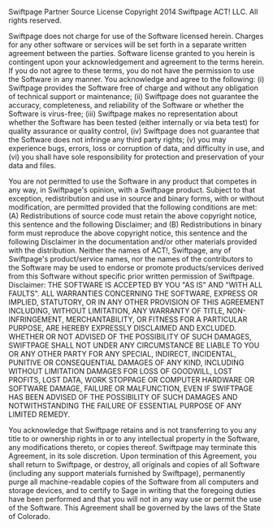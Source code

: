 Swiftpage Partner Source License
Copyright 2014 Swiftpage ACT! LLC.  All rights reserved.

Swiftpage does not charge for use of the Software licensed herein. Charges for any other software or services will be set forth in a separate written agreement between the parties. Software license granted to you herein is contingent upon your acknowledgement and agreement to the terms herein.  If you do not agree to these terms, you do not have the permission to use the Software in any manner.  You acknowledge and agree to the following: (i) Swiftpage provides the Software free of charge and without any obligation of technical support or maintenance; (ii) Swiftpage does not guarantee the accuracy, completeness, and reliability of the Software or whether the Software is virus-free; (iii) Swiftpage makes no representation about whether the Software has been tested (either internally or via beta test) for quality assurance or quality control, (iv) Swiftpage does not guarantee that the Software does not infringe any third party rights; (v) you may experience bugs, errors, loss or corruption of data, and difficulty in use, and (vi) you shall have sole responsibility for protection and preservation of your data and files.

You are not permitted to use the Software in any product that competes in any way, in Swiftpage's opinion, with a Swiftpage product.  Subject to that exception, redistribution and use in source and binary forms, with or without modification, are permitted provided that the following conditions are met: (A) Redistributions of source code must retain the above copyright notice, this sentence and the following Disclaimer; and (B) Redistributions in binary form must reproduce the above copyright notice, this sentence and the following Disclaimer in the documentation and/or other materials provided with the distribution. Neither the names of ACT!, Swiftpage, any of Swiftpage's product/service names, nor the names of the contributors to the Software may be used to endorse or promote products/services derived from this Software without specific prior written permission of Swiftpage. Disclaimer: THE SOFTWARE IS ACCEPTED BY YOU "AS IS" AND "WITH ALL FAULTS". ALL WARRANTIES CONCERNING THE SOFTWARE, EXPRESS OR IMPLIED, STATUTORY, OR IN ANY OTHER PROVISION OF THIS AGREEMENT INCLUDING, WITHOUT LIMITATION, ANY WARRANTY OF TITLE, NON-INFRINGEMENT, MERCHANTABILITY, OR FITNESS FOR A PARTICULAR PURPOSE, ARE HEREBY EXPRESSLY DISCLAIMED AND EXCLUDED. WHETHER OR NOT ADVISED OF THE POSSIBILITY OF SUCH DAMAGES, SWIFTPAGE SHALL NOT UNDER ANY CIRCUMSTANCE BE LIABLE TO YOU OR ANY OTHER PARTY FOR ANY SPECIAL, INDIRECT, INCIDENTAL, PUNITIVE OR CONSEQUENTIAL DAMAGES OF ANY KIND, INCLUDING WITHOUT LIMITATION DAMAGES FOR LOSS OF GOODWILL, LOST PROFITS, LOST DATA, WORK STOPPAGE OR COMPUTER HARDWARE OR SOFTWARE DAMAGE, FAILURE OR MALFUNCTION, EVEN IF SWIFTPAGE HAS BEEN ADVISED OF THE POSSIBILITY OF SUCH DAMAGES AND NOTWITHSTANDING THE FAILURE OF ESSENTIAL PURPOSE OF ANY LIMITED REMEDY.

You acknowledge that Swiftpage retains and is not transferring to you any title to or ownership rights in or to any intellectual property in the Software, any modifications thereto, or copies thereof.  Swiftpage may terminate this Agreement, in its sole discretion. Upon termination of this Agreement, you shall return to Swiftpage, or destroy, all originals and copies of all Software (including any support materials furnished by Swiftpage), permanently purge all machine-readable copies of the Software from all computers and storage devices, and to certify to Sage in writing that the foregoing duties have been performed and that you will not in any way use or permit the use of the Software. This Agreement shall be governed by the laws of the State of Colorado.
